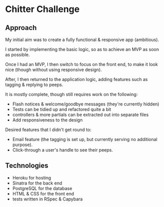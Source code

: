 Chitter Challenge
=================

Approach
-------

My initial aim was to create a fully functional & responsive app (ambitious).

I started by implementing the basic logic, so as to achieve an MVP as soon as possible.

Once I had an MVP, I then switch to focus on the front end, to make it look nice (though without using responsive design).

After, I then returned to the application logic, adding features such as tagging & replying to peeps.

It is mostly complete, though still requires work on the following:

* Flash notices & welcome/goodbye messages (they're currently hidden)
* Tests can be tidied up and refactored quite a bit
* controllers & more partials can be extracted out into separate files
* Add responsiveness to the design

Desired features that I didn't get round to:

* Email feature (the tagging is set up, but currently serving no additional purpose).
* Click-through a user's handle to see their peeps.

Technologies
-------
* Heroku for hosting
* Sinatra for the back end
* PostgreSQL for the database
* HTML & CSS for the front end
* tests written in RSpec & Capybara